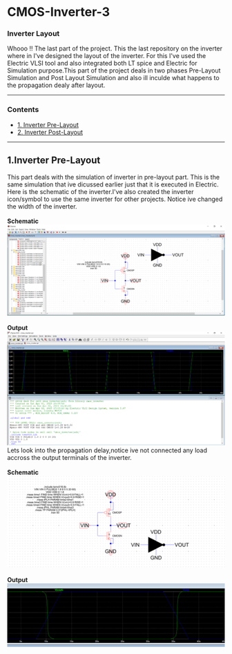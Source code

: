 # CMOS-Inverter-3
### Inverter Layout
Whooo !! The last part of the project. This the last repository on the inverter where in I've designed the layout of the inverter. For this I've used the Electric VLSI tool and also integrated both LT spice and Electric for Simulation purpose.This part of the project deals in two phases Pre-Layout Simulation and Post Layout Simulation and also ill inculde what happens to the propagation dealy after layout.

***
### Contents

- [ 1. Inverter Pre-Layout](#1-Inverter-Pre-Layout)
- [ 2. Inverter Post-Layout](#2-Inverter-Post-Layout)

***

## 1.Inverter Pre-Layout

This part deals with the simulation of inverter in pre-layout part. This is the same simulation that ive dicussed earlier just that it is executed in Electric.
Here is the schematic of the inverter.I've also created the inverter icon/symbol to use the same inverter for other projects. Notice ive changed the width of the inverter.<br />
<br />
**Schematic**
<br />
![CMOS-Inverter-3](./Images/Pre-layout1.png)<br>
<br />
**Output**
<br />
![CMOS-Inverter-3](./Images/Pre-layout2.png)<br>
Lets look into the propagation delay,notice ive not connected any load accross the output terminals of the inverter.<br />
<br />
**Schematic**
<br />
![CMOS-Inverter-3](./Images/Pre-layout3.png)<br>
<br />
**Output**
<br />
![CMOS-Inverter-3](./Images/Pre-layout4.png)<br>
